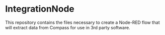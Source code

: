# IntegrationNode
This repository contains the files necessary to create a Node-RED flow that will extract data from Compass for use in 3rd party software.
